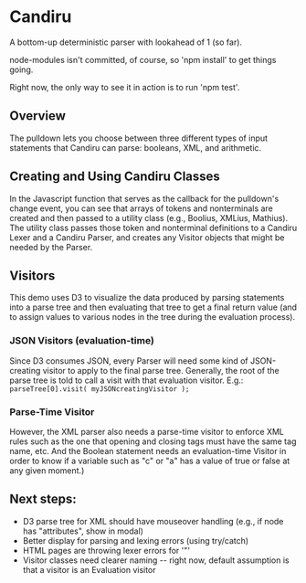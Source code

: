 # Candiru
A bottom-up deterministic parser with lookahead of 1 (so far).

node-modules isn't committed, of course, so 'npm install' to get things going.

Right now, the only way to see it in action is to run 'npm test'. 

## Overview
The pulldown lets you choose between three different types of input statements that Candiru can parse: booleans, XML, and arithmetic.

## Creating and Using Candiru Classes
In the Javascript function that serves as the callback for the pulldown's change event, you can see that arrays of tokens and nonterminals are created and then passed to a utility class (e.g., Boolius, XMLius, Mathius). The utility class passes those token and nonterminal definitions to a Candiru Lexer and a Candiru Parser, and creates any Visitor objects that might be needed by the Parser. 

## Visitors
This demo uses D3 to visualize the data produced by parsing statements into a parse tree and then evaluating that tree to get a final return value (and to assign values to various nodes in the tree during the evaluation process). 
### JSON Visitors (evaluation-time)
Since D3 consumes JSON, every Parser will need some kind of JSON-creating visitor to apply to the final parse tree. Generally, the root of the parse tree is told to call a visit with that evaluation visitor. E.g.:
```parseTree[0].visit( myJSONcreatingVisitor );```


### Parse-Time Visitor
However, the XML parser also needs a parse-time visitor to enforce XML rules such as the one that opening and closing tags must have the same tag name, etc. And the Boolean statement needs an evaluation-time Visitor in order to know if a variable such as "c" or "a" has a value of true or false at any given moment.)

## Next steps: 
  - D3 parse tree for XML should have mouseover handling (e.g., if node has "attributes", show in modal)
  - Better display for parsing and lexing errors (using try/catch)
  - HTML pages are throwing lexer errors for '"'
  - Visitor classes need clearer naming -- right now, default assumption is that a visitor is an Evaluation visitor
  

